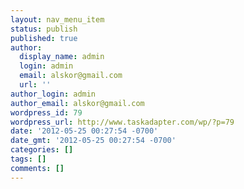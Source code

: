 ```yaml
---
layout: nav_menu_item
status: publish
published: true
author:
  display_name: admin
  login: admin
  email: alskor@gmail.com
  url: ''
author_login: admin
author_email: alskor@gmail.com
wordpress_id: 79
wordpress_url: http://www.taskadapter.com/wp/?p=79
date: '2012-05-25 00:27:54 -0700'
date_gmt: '2012-05-25 00:27:54 -0700'
categories: []
tags: []
comments: []
---
```


